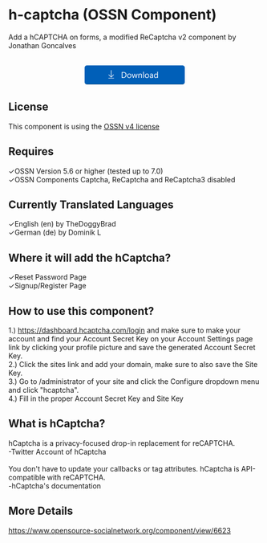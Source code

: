 # h-captcha (OSSN Component)
Add a hCAPTCHA on forms, a modified ReCaptcha v2 component by Jonathan Goncalves

<br>
<div align="center">
<a href="https://github.com/thedoggybrad/hcaptcha-ossn/releases/download/1.3/hcaptcha.zip">
         <img src="https://raw.githubusercontent.com/thedoggybrad/thedoggybrad/main/download.png" width="200">
    </a></div>

## License
This component is using the [OSSN v4 license](https://www.opensource-socialnetwork.org/licence/v4.0.html)

## Requires
✓OSSN Version 5.6 or higher (tested up to 7.0)
<br>
✓OSSN Components Captcha, ReCaptcha and ReCaptcha3 disabled

## Currently Translated Languages
✓English (en) by TheDoggyBrad
<br>
✓German (de) by Dominik L


## Where it will add the hCaptcha?
✓Reset Password Page
<br>
✓Signup/Register Page

## How to use this component?
1.) https://dashboard.hcaptcha.com/login and make sure to make your account and find your Account Secret Key on your Account Settings page link by clicking your profile picture and save the generated Account Secret Key.
<br>
2.) Click the sites link and add your domain, make sure to also save the Site Key.
<br>
3.) Go to /administrator of your site and click the Configure dropdown menu and click "hcaptcha".
<br>
4.) Fill in the proper Account Secret Key and Site Key

## What is hCaptcha?
hCaptcha is a privacy-focused drop-in replacement for reCAPTCHA. 
<br>
-Twitter Account of hCaptcha
<br>
<br>
You don't have to update your callbacks or tag attributes. hCaptcha is API-compatible with reCAPTCHA.<br>
-hCaptcha's documentation

## More Details
https://www.opensource-socialnetwork.org/component/view/6623
